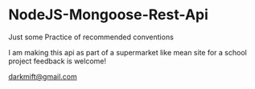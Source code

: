 # NodeJS-Mongoose-Rest-Api
Just some Practice of recommended conventions

I am making this api as part of a supermarket like mean site for a school project
feedback is welcome!

darkmift@gmail.com
